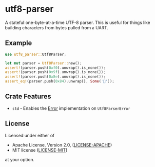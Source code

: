 # utf8-parser

A stateful one-byte-at-a-time UTF-8 parser. This is useful for things like
building characters from bytes pulled from a UART.

## Example

```rust
use utf8_parser::Utf8Parser;

let mut parser = Utf8Parser::new();
assert!(parser.push(0xf0).unwrap().is_none());
assert!(parser.push(0x9f).unwrap().is_none());
assert!(parser.push(0x8e).unwrap().is_none());
assert_eq!(parser.push(0x84).unwrap(), Some('🎄'));
```

## Crate Features

* `std` - Enables the
    [Error](https://doc.rust-lang.org/beta/core/error/trait.Error.html)
    implementation on `Utf8ParserError`

## License

Licensed under either of

* Apache License, Version 2.0, ([LICENSE-APACHE](https://www.apache.org/licenses/LICENSE-2.0))
* MIT license ([LICENSE-MIT](https://opensource.org/licenses/MIT))

at your option.
